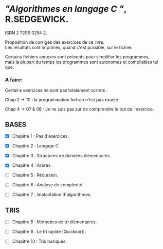 # _"Algorithmes en langage C "_, R.SEDGEWICK. 

ISBN 2 7296 0254 2.

Proposition de corrigés des exercices de ce livre.  
Les résultats sont imprimés, quand c'est possible, sur le fichier.

Certains fichiers annexes sont présents pour simplifier les programmes, 
mais la plupart du temps les programmes sont autonomes et compilables tel que.

### A faire:

Certains exercices ne sont pas totalement correts :

Chap 2 -> 10 : la programmation fortran n'est pas exacte.

Chap 4 -> 07 & 08 : Je ne suis pas sur de comprendre le but de l'exercice.

## BASES

- [x] Chapitre 1 : Pas d'exercices.

- [x] Chapitre 2 : Langage C.

- [x] Chapitre 3 : Structures de données élémentaires.

- [x] Chapitre 4 : Arbres.

- [ ] Chapitre 5 : Récursion.

- [ ] Chapitre 6 : Analyse de complexité.

- [ ] Chapitre 7 : Implantation d'algorithmes.

## TRIS

- [ ] Chapitre 8 : Methodes de tri élémentaires.

- [ ] Chapitre 9 : Le tri rapide (Quicksort).

- [ ] Chapitre 10 : Tris basiques.
